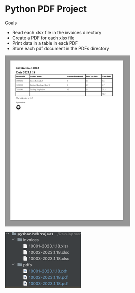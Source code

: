 # Python PDF Project

Goals
- Read each xlsx file in the invoices directory
- Create a PDF for each xlsx file
- Print data in a table in each PDF
- Store each pdf document in the PDFs directory

![](pdf-preview.png)

![](folder-preview.png)